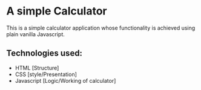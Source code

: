 # A simple Calculator
This is a simple calculator application whose functionality is achieved using plain vanilla Javascript.

## Technologies used:
- HTML [Structure]
- CSS [style/Presentation]
- Javascript [Logic/Working of calculator]
